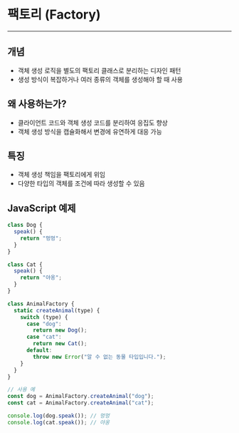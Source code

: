 # 팩토리 (Factory)

---

## 개념

- 객체 생성 로직을 별도의 팩토리 클래스로 분리하는 디자인 패턴
- 생성 방식이 복잡하거나 여러 종류의 객체를 생성해야 할 때 사용

## 왜 사용하는가?

- 클라이언트 코드와 객체 생성 코드를 분리하여 응집도 향상
- 객체 생성 방식을 캡슐화해서 변경에 유연하게 대응 가능

## 특징

- 객체 생성 책임을 팩토리에게 위임
- 다양한 타입의 객체를 조건에 따라 생성할 수 있음

## JavaScript 예제

```javascript
class Dog {
  speak() {
    return "멍멍";
  }
}

class Cat {
  speak() {
    return "야옹";
  }
}

class AnimalFactory {
  static createAnimal(type) {
    switch (type) {
      case "dog":
        return new Dog();
      case "cat":
        return new Cat();
      default:
        throw new Error("알 수 없는 동물 타입입니다.");
    }
  }
}

// 사용 예
const dog = AnimalFactory.createAnimal("dog");
const cat = AnimalFactory.createAnimal("cat");

console.log(dog.speak()); // 멍멍
console.log(cat.speak()); // 야옹
```
